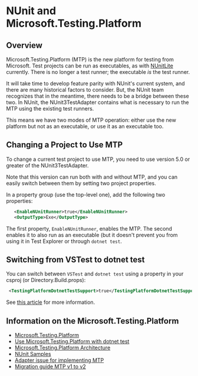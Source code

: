 # NUnit and Microsoft.Testing.Platform

## Overview

Microsoft.Testing.Platform (MTP) is the new platform for testing from Microsoft. Test projects can be run as executables,
as with [NUnitLite](../nunit/running-tests/NUnitLite-Runner.md) currently. There is no longer a test runner; the
executable _is_ the test runner.

It will take time to develop feature parity with NUnit's current system, and there are many historical factors to
consider. But, the NUnit team recognizes that in the meantime, there needs to be a bridge between these two. In NUnit,
the NUnit3TestAdapter contains what is necessary to run the MTP using the existing test runners.

This means we have two modes of MTP operation: either use the new platform but not as an executable, or use it
as an executable too.

## Changing a Project to Use MTP

To change a current test project to use MTP, you need to use version 5.0 or greater of the NUnit3TestAdapter.

Note that this version can run both with and without MTP, and you can easily switch between them by setting two project
properties.

In a property group (use the top-level one), add the following two properties:

```xml
   <EnableNUnitRunner>true</EnableNUnitRunner>
   <OutputType>Exe</OutputType>  
```

The first property, `EnableNUnitRunner`, enables the MTP. The second enables it to also run as an executable (but it
doesn't prevent you from using it in Test Explorer or through `dotnet test`.

## Switching from VSTest to dotnet test

You can switch between `VSTest` and `dotnet test` using a property in your csproj (or Directory.Build.props):

```xml
 <TestingPlatformDotnetTestSupport>true</TestingPlatformDotnetTestSupport>
```

See [this article](https://learn.microsoft.com/dotnet/core/testing/unit-testing-platform-integration-dotnet-test#dotnet-test---microsofttestingplatform-mode)
for more information.

## Information on the Microsoft.Testing.Platform

* [Microsoft.Testing.Platform](https://learn.microsoft.com/dotnet/core/testing/unit-testing-platform-intro)
* [Use Microsoft.Testing.Platform with dotnet test](https://learn.microsoft.com/dotnet/core/testing/unit-testing-platform-integration-dotnet-test)
* [Microsoft.Testing.Platform Architecture](https://learn.microsoft.com/dotnet/core/testing/unit-testing-platform-architecture)
* [NUnit Samples](https://github.com/nunit/nunit3-vs-adapter.issues/tree/master/Issue1152)
* [Adapter issue for implementing MTP](https://github.com/nunit/nunit3-vs-adapter/issues/1152)
* [Migration guide MTP v1 to v2](https://learn.microsoft.com/en-us/dotnet/core/testing/microsoft-testing-platform-migration-from-v1-to-v2)
